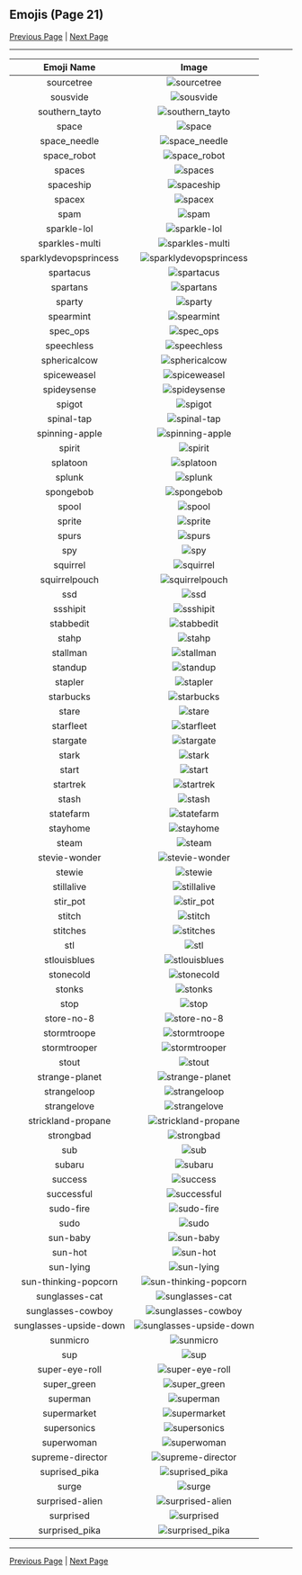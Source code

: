 
## Emojis (Page 21)

[Previous Page](/docs/chef/page-s-0020.md)
  | [Next Page](/docs/chef/page-s-0022.md)

<hr />

|Emoji Name|Image|
| :-: | :-: |
|sourcetree| ![sourcetree](/emojis/chef/sourcetree.png)|
|sousvide| ![sousvide](/emojis/chef/sousvide.png)|
|southern_tayto| ![southern_tayto](/emojis/chef/southern_tayto.png)|
|space| ![space](/emojis/chef/space.gif)|
|space_needle| ![space_needle](/emojis/chef/space_needle.jpg)|
|space_robot| ![space_robot](/emojis/chef/space_robot.png)|
|spaces| ![spaces](/emojis/chef/spaces.png)|
|spaceship| ![spaceship](/emojis/chef/spaceship.gif)|
|spacex| ![spacex](/emojis/chef/spacex.png)|
|spam| ![spam](/emojis/chef/spam.jpg)|
|sparkle-lol| ![sparkle-lol](/emojis/chef/sparkle-lol.png)|
|sparkles-multi| ![sparkles-multi](/emojis/chef/sparkles-multi.png)|
|sparklydevopsprincess| ![sparklydevopsprincess](/emojis/chef/sparklydevopsprincess.png)|
|spartacus| ![spartacus](/emojis/chef/spartacus.png)|
|spartans| ![spartans](/emojis/chef/spartans.png)|
|sparty| ![sparty](/emojis/chef/sparty.jpg)|
|spearmint| ![spearmint](/emojis/chef/spearmint.png)|
|spec_ops| ![spec_ops](/emojis/chef/spec_ops.png)|
|speechless| ![speechless](/emojis/chef/speechless.gif)|
|sphericalcow| ![sphericalcow](/emojis/chef/sphericalcow.png)|
|spiceweasel| ![spiceweasel](/emojis/chef/spiceweasel.png)|
|spideysense| ![spideysense](/emojis/chef/spideysense.png)|
|spigot| ![spigot](/emojis/chef/spigot.gif)|
|spinal-tap| ![spinal-tap](/emojis/chef/spinal-tap.jpg)|
|spinning-apple| ![spinning-apple](/emojis/chef/spinning-apple.gif)|
|spirit| ![spirit](/emojis/chef/spirit.png)|
|splatoon| ![splatoon](/emojis/chef/splatoon.png)|
|splunk| ![splunk](/emojis/chef/splunk.png)|
|spongebob| ![spongebob](/emojis/chef/spongebob.png)|
|spool| ![spool](/emojis/chef/spool.jpg)|
|sprite| ![sprite](/emojis/chef/sprite.png)|
|spurs| ![spurs](/emojis/chef/spurs.png)|
|spy| ![spy](/emojis/chef/spy.png)|
|squirrel| ![squirrel](/emojis/chef/squirrel.png)|
|squirrelpouch| ![squirrelpouch](/emojis/chef/squirrelpouch.gif)|
|ssd| ![ssd](/emojis/chef/ssd.jpg)|
|ssshipit| ![ssshipit](/emojis/chef/ssshipit.png)|
|stabbedit| ![stabbedit](/emojis/chef/stabbedit.gif)|
|stahp| ![stahp](/emojis/chef/stahp.jpg)|
|stallman| ![stallman](/emojis/chef/stallman.png)|
|standup| ![standup](/emojis/chef/standup.gif)|
|stapler| ![stapler](/emojis/chef/stapler.png)|
|starbucks| ![starbucks](/emojis/chef/starbucks.png)|
|stare| ![stare](/emojis/chef/stare.png)|
|starfleet| ![starfleet](/emojis/chef/starfleet.png)|
|stargate| ![stargate](/emojis/chef/stargate.gif)|
|stark| ![stark](/emojis/chef/stark.gif)|
|start| ![start](/emojis/chef/start.jpg)|
|startrek| ![startrek](/emojis/chef/startrek.jpg)|
|stash| ![stash](/emojis/chef/stash.png)|
|statefarm| ![statefarm](/emojis/chef/statefarm.png)|
|stayhome| ![stayhome](/emojis/chef/stayhome.png)|
|steam| ![steam](/emojis/chef/steam.png)|
|stevie-wonder| ![stevie-wonder](/emojis/chef/stevie-wonder.jpg)|
|stewie| ![stewie](/emojis/chef/stewie.png)|
|stillalive| ![stillalive](/emojis/chef/stillalive.jpg)|
|stir_pot| ![stir_pot](/emojis/chef/stir_pot.gif)|
|stitch| ![stitch](/emojis/chef/stitch.gif)|
|stitches| ![stitches](/emojis/chef/stitches.png)|
|stl| ![stl](/emojis/chef/stl.gif)|
|stlouisblues| ![stlouisblues](/emojis/chef/stlouisblues.gif)|
|stonecold| ![stonecold](/emojis/chef/stonecold.jpg)|
|stonks| ![stonks](/emojis/chef/stonks.png)|
|stop| ![stop](/emojis/chef/stop.png)|
|store-no-8| ![store-no-8](/emojis/chef/store-no-8.png)|
|stormtroope| ![stormtroope](/emojis/chef/stormtroope.png)|
|stormtrooper| ![stormtrooper](/emojis/chef/stormtrooper.png)|
|stout| ![stout](/emojis/chef/stout.jpg)|
|strange-planet| ![strange-planet](/emojis/chef/strange-planet.jpg)|
|strangeloop| ![strangeloop](/emojis/chef/strangeloop.jpg)|
|strangelove| ![strangelove](/emojis/chef/strangelove.jpg)|
|strickland-propane| ![strickland-propane](/emojis/chef/strickland-propane.png)|
|strongbad| ![strongbad](/emojis/chef/strongbad.png)|
|sub| ![sub](/emojis/chef/sub.png)|
|subaru| ![subaru](/emojis/chef/subaru.png)|
|success| ![success](/emojis/chef/success.png)|
|successful| ![successful](/emojis/chef/successful.png)|
|sudo-fire| ![sudo-fire](/emojis/chef/sudo-fire.gif)|
|sudo| ![sudo](/emojis/chef/sudo.png)|
|sun-baby| ![sun-baby](/emojis/chef/sun-baby.png)|
|sun-hot| ![sun-hot](/emojis/chef/sun-hot.png)|
|sun-lying| ![sun-lying](/emojis/chef/sun-lying.png)|
|sun-thinking-popcorn| ![sun-thinking-popcorn](/emojis/chef/sun-thinking-popcorn.png)|
|sunglasses-cat| ![sunglasses-cat](/emojis/chef/sunglasses-cat.jpg)|
|sunglasses-cowboy| ![sunglasses-cowboy](/emojis/chef/sunglasses-cowboy.png)|
|sunglasses-upside-down| ![sunglasses-upside-down](/emojis/chef/sunglasses-upside-down.png)|
|sunmicro| ![sunmicro](/emojis/chef/sunmicro.png)|
|sup| ![sup](/emojis/chef/sup.png)|
|super-eye-roll| ![super-eye-roll](/emojis/chef/super-eye-roll.gif)|
|super_green| ![super_green](/emojis/chef/super_green.png)|
|superman| ![superman](/emojis/chef/superman.jpg)|
|supermarket| ![supermarket](/emojis/chef/supermarket.png)|
|supersonics| ![supersonics](/emojis/chef/supersonics.png)|
|superwoman| ![superwoman](/emojis/chef/superwoman.jpg)|
|supreme-director| ![supreme-director](/emojis/chef/supreme-director.png)|
|suprised_pika| ![suprised_pika](/emojis/chef/suprised_pika.gif)|
|surge| ![surge](/emojis/chef/surge.png)|
|surprised-alien| ![surprised-alien](/emojis/chef/surprised-alien.png)|
|surprised| ![surprised](/emojis/chef/surprised.gif)|
|surprised_pika| ![surprised_pika](/emojis/chef/surprised_pika.gif)|

<hr/>

[Previous Page](/docs/chef/page-s-0020.md)
  | [Next Page](/docs/chef/page-s-0022.md)
